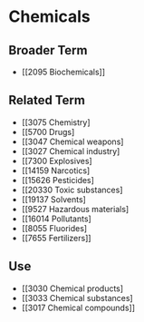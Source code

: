# Chemicals  

## Broader Term

- [[2095 Biochemicals]]  

## Related Term

- [[3075 Chemistry]
- [[5700 Drugs]
- [[3047 Chemical weapons]
- [[3027 Chemical industry]
- [[7300 Explosives]
- [[14159 Narcotics]
- [[15626 Pesticides]
- [[20330 Toxic substances]
- [[19137 Solvents]
- [[9527 Hazardous materials]
- [[16014 Pollutants]
- [[8055 Fluorides]
- [[7655 Fertilizers]]  

## Use

- [[3030 Chemical products]
- [[3033 Chemical substances]
- [[3017 Chemical compounds]]  

